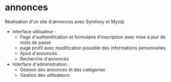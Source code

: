# annonces
Réalisation d'un site d'annonces avec Symfony et Mysql.

- Interface utilisateur :
  - Page d'authentifcation et formulaire d'inscription avec mise à jour de mots de passe
  - page profil avec modification possible des informations personnelles
  - Ajout d'annonces
  - Recherche d'annonces
- Interface d'administration :
  - Gestion des annonces et des catégories
  - Gestion des utilisateurs
